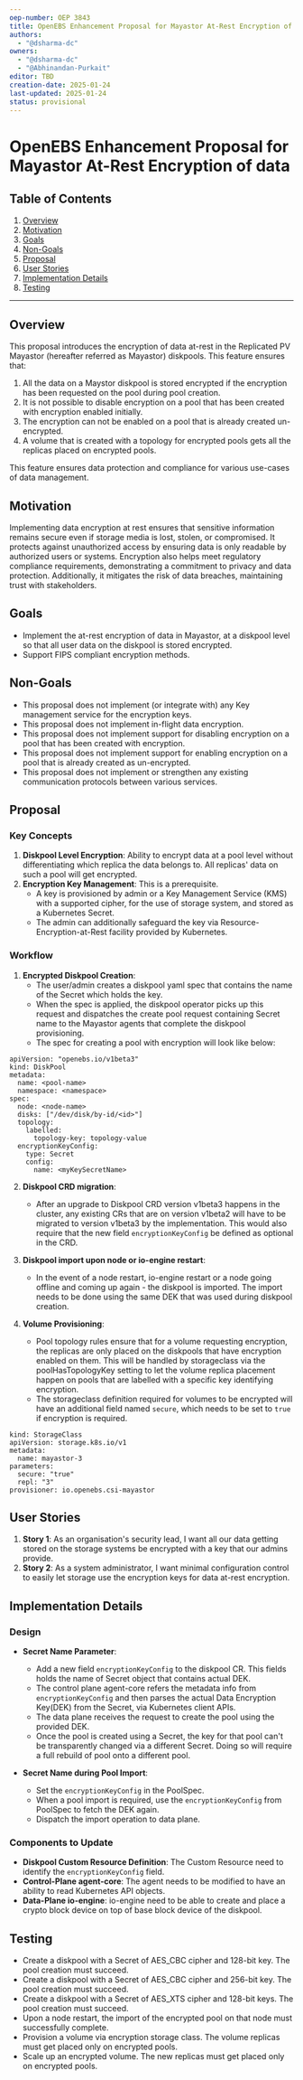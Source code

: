 ```yaml
---
oep-number: OEP 3843
title: OpenEBS Enhancement Proposal for Mayastor At-Rest Encryption of data
authors:
  - "@dsharma-dc"
owners:
  - "@dsharma-dc"
  - "@Abhinandan-Purkait"
editor: TBD
creation-date: 2025-01-24
last-updated: 2025-01-24
status: provisional
---
```


# OpenEBS Enhancement Proposal for Mayastor At-Rest Encryption of data

## Table of Contents

1. [Overview](#overview)
2. [Motivation](#motivation)
3. [Goals](#goals)
4. [Non-Goals](#non-goals)
5. [Proposal](#proposal)
6. [User Stories](#user-stories)
7. [Implementation Details](#implementation-details)
8. [Testing](#testing)

---

## Overview

This proposal introduces the encryption of data at-rest in the Replicated PV Mayastor (hereafter referred as Mayastor) diskpools. This feature ensures that:

1. All the data on a Maystor diskpool is stored encrypted if the encryption has been requested on the pool during pool creation.
2. It is not possible to disable encryption on a pool that has been created with encryption enabled initially.
3. The encryption can not be enabled on a pool that is already created un-encrypted.
4. A volume that is created with a topology for encrypted pools gets all the replicas placed on encrypted pools.

This feature ensures data protection and compliance for various use-cases of data management.

## Motivation

Implementing data encryption at rest ensures that sensitive information remains secure even if storage media is lost, stolen, or compromised. It protects against unauthorized access by ensuring data is only readable by authorized users or systems. Encryption also helps meet regulatory compliance requirements, demonstrating a commitment to privacy and data protection. Additionally, it mitigates the risk of data breaches, maintaining trust with stakeholders.

## Goals

- Implement the at-rest encryption of data in Mayastor, at a diskpool level so that all user data on the diskpool is stored encrypted.
- Support FIPS compliant encryption methods.

## Non-Goals

- This proposal does not implement (or integrate with) any Key management service for the encryption keys.
- This proposal does not implement in-flight data encryption.
- This proposal does not implement support for disabling encryption on a pool that has been created with encryption.
- This proposal does not implement support for enabling encryption on a pool that is already created as un-encrypted.
- This proposal does not implement or strengthen any existing communication protocols between various services.

## Proposal

### Key Concepts

1. **Diskpool Level Encryption**: Ability to encrypt data at a pool level without differentiating which replica the data belongs to. All replicas' data on such a pool will get encrypted.
2. **Encryption Key Management**: This is a prerequisite.
   - A key is provisioned by admin or a Key Management Service (KMS) with a supported cipher, for the use of storage system, and stored as a Kubernetes Secret.
   - The admin can additionally safeguard the key via Resource-Encryption-at-Rest facility provided by Kubernetes.

### Workflow

1. **Encrypted Diskpool Creation**:
   - The user/admin creates a diskpool yaml spec that contains the name of the Secret which holds the key.
   - When the spec is applied, the diskpool operator picks up this request and dispatches the create pool request containing Secret name to the Mayastor agents that complete the diskpool provisioning.
   - The spec for creating a pool with encryption will look like below:

```
apiVersion: "openebs.io/v1beta3"
kind: DiskPool
metadata:
  name: <pool-name>
  namespace: <namespace>
spec:
  node: <node-name>
  disks: ["/dev/disk/by-id/<id>"]
  topology:
    labelled:
      topology-key: topology-value
  encryptionKeyConfig:
    type: Secret
    config:
      name: <myKeySecretName>
```
2. **Diskpool CRD migration**:
   - After an upgrade to Diskpool CRD version v1beta3 happens in the cluster, any existing CRs that are on version v1beta2 will have to be migrated to version v1beta3 by the implementation. This would also require that the new field `encryptionKeyConfig` be defined as optional in the CRD.

3. **Diskpool import upon node or io-engine restart**:
   - In the event of a node restart, io-engine restart or a node going offline and coming up again - the diskpool
   is imported. The import needs to be done using the same DEK that was used during diskpool creation.

4. **Volume Provisioning**:
   - Pool topology rules ensure that for a volume requesting encryption, the replicas are only placed on the diskpools that have
   encryption enabled on them. This will be handled by storageclass via the poolHasTopologyKey setting to let the volume replica placement happen on pools that are labelled with a specific key identifying encryption.
   - The storageclass definition required for volumes to be encrypted will have an additional field named `secure`, which needs to be set to `true` if encryption is required.
```
kind: StorageClass
apiVersion: storage.k8s.io/v1
metadata:
  name: mayastor-3
parameters:
  secure: "true"
  repl: "3"
provisioner: io.openebs.csi-mayastor
```

## User Stories

1. **Story 1**: As an organisation's security lead, I want all our data getting stored on the storage systems be encrypted with a key that our admins provide.
2. **Story 2**: As a system administrator, I want minimal configuration control to easily let storage use the encryption keys for data at-rest encryption.

## Implementation Details

### Design

- **Secret Name Parameter**: 
   - Add a new field `encryptionKeyConfig` to the diskpool CR. This fields holds the name of Secret object that contains actual DEK.
   - The control plane agent-core refers the metadata info from `encryptionKeyConfig` and then parses the actual Data Encryption Key(DEK) from the Secret, via Kubernetes client APIs.
   - The data plane receives the request to create the pool using the provided DEK.
   - Once the pool is created using a Secret, the key for that pool can't be transparently changed via a different Secret. Doing so will require a full rebuild of pool onto a different pool.

- **Secret Name during Pool Import**: 
  - Set the `encryptionKeyConfig` in the PoolSpec.
  - When a pool import is required, use the `encryptionKeyConfig` from PoolSpec to fetch the DEK again.
  - Dispatch the import operation to data plane.

### Components to Update

- **Diskpool Custom Resource Definition**: The Custom Resource need to identify the `encryptionKeyConfig` field.
- **Control-Plane agent-core**: The agent needs to be modified to have an ability to read Kubernetes API objects.
- **Data-Plane io-engine**: io-engine need to be able to create and place a crypto block device on top of base block device of the diskpool.

## Testing

 - Create a diskpool with a Secret of AES_CBC cipher and 128-bit key. The pool creation must succeed.
 - Create a diskpool with a Secret of AES_CBC cipher and 256-bit key. The pool creation must succeed.
 - Create a diskpool with a Secret of AES_XTS cipher and 128-bit keys. The pool creation must succeed.
 - Upon a node restart, the import of the encrypted pool on that node must successfully complete.
 - Provision a volume via encryption storage class. The volume replicas must get placed only on encrypted pools.
 - Scale up an encrypted volume. The new replicas must get placed only on encrypted pools.
